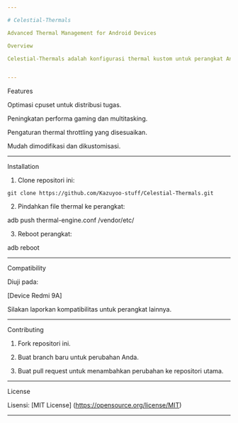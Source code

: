 ```yaml
---

# Celestial-Thermals 

Advanced Thermal Management for Android Devices

Overview

Celestial-Thermals adalah konfigurasi thermal kustom untuk perangkat Android yang dirancang untuk meningkatkan kinerja CPU dan GPU sambil menjaga efisiensi daya. Solusi ini cocok untuk gamer, pengguna berat, dan pengembang.


---
```


Features

Optimasi cpuset untuk distribusi tugas.

Peningkatan performa gaming dan multitasking.

Pengaturan thermal throttling yang disesuaikan.

Mudah dimodifikasi dan dikustomisasi.



---

Installation

1. Clone repositori ini:

```git clone https://github.com/Kazuyoo-stuff/Celestial-Thermals.git```


2. Pindahkan file thermal ke perangkat:

adb push thermal-engine.conf /vendor/etc/


3. Reboot perangkat:

adb reboot




---

Compatibility

Diuji pada:

[Device Redmi 9A]


Silakan laporkan kompatibilitas untuk perangkat lainnya.


---

Contributing

1. Fork repositori ini.


2. Buat branch baru untuk perubahan Anda.


3. Buat pull request untuk menambahkan perubahan ke repositori utama.




---

License

Lisensi: [MIT License] (https://opensource.org/license/MIT)


---
